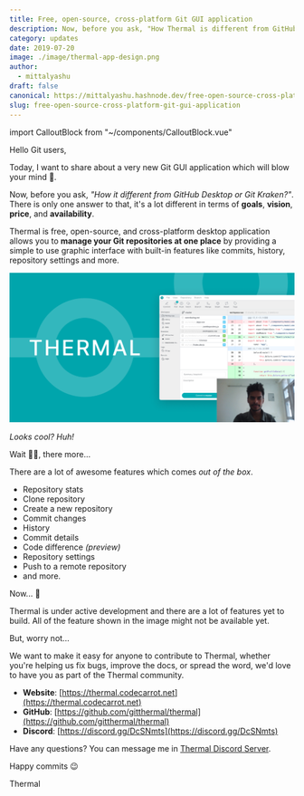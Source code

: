 ```yaml
---
title: Free, open-source, cross-platform Git GUI application
description: Now, before you ask, "How Thermal is different from GitHub Desktop or Git Kraken?"
category: updates
date: 2019-07-20
image: ./image/thermal-app-design.png
author:
  - mittalyashu
draft: false
canonical: https://mittalyashu.hashnode.dev/free-open-source-cross-platform-git-gui-application-for-you-cjyaz47en00066vs1lnd1jnsa
slug: free-open-source-cross-platform-git-gui-application
---
```


import CalloutBlock from "~/components/CalloutBlock.vue"

Hello Git users,

Today, I want to share about a very new Git GUI application which will blow your mind 🤯.

Now, before you ask, _"How it different from GitHub Desktop or Git Kraken?"_. There is only one answer to that, it's a lot different in terms of **goals**, **vision**, **price**, and **availability**.

Thermal is free, open-source, and cross-platform desktop application allows you to **manage your Git repositories at one place** by providing a simple to use graphic interface with built-in features like commits, history, repository settings and more.

[![Thermal app quick demo](./image/thermal-app-demo-thumbnail.png)](https://youtu.be/FXZNLEhGvLg)

_Looks cool? Huh!_

Wait ✋🏻, there more...

There are a lot of awesome features which comes _out of the box_.

- Repository stats
- Clone repository
- Create a new repository
- Commit changes
- History
- Commit details
- Code difference _(preview)_
- Repository settings
- Push to a remote repository
- and more.

Now... 🤔

<callout-block type="warning">
Thermal is under active development and there are a lot of features yet to build. All of the feature shown in the image might not be available yet.
</callout-block>

But, worry not...

We want to make it easy for anyone to contribute to Thermal, whether you're helping us fix bugs, improve the docs, or spread the word, we'd love to have you as part of the Thermal community.

- **Website**: [https://thermal.codecarrot.net](https://thermal.codecarrot.net)
- **GitHub**: [https://github.com/gitthermal/thermal](https://github.com/gitthermal/thermal)
- **Discord**: [https://discord.gg/DcSNmts](https://discord.gg/DcSNmts)

Have any questions? You can message me in [Thermal Discord Server](https://discord.gg/DcSNmts).

Happy commits 😉

Thermal
